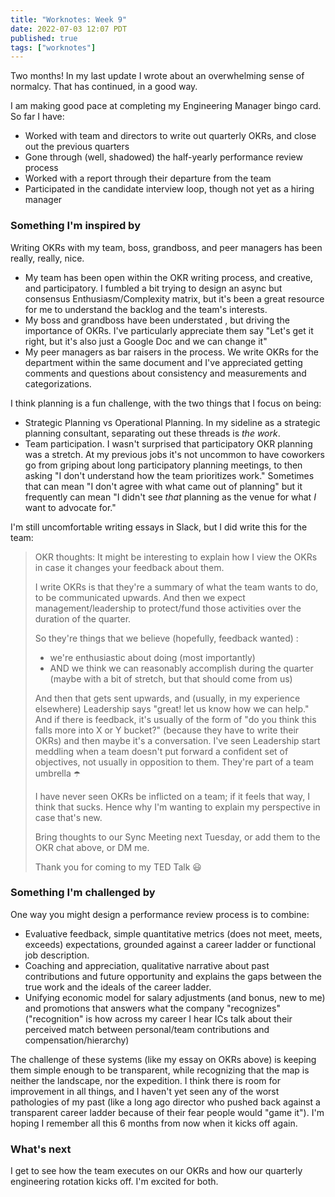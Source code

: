 ```yaml
---
title: "Worknotes: Week 9"
date: 2022-07-03 12:07 PDT
published: true
tags: ["worknotes"]
---
```

Two months! In my last update I wrote about an overwhelming sense of normalcy. That has continued, in a good way.

I am making good pace at completing my Engineering Manager bingo card. So far I have:

- Worked with team and directors to write out quarterly OKRs, and close out the previous quarters
- Gone through (well, shadowed) the half-yearly performance review process
- Worked with a report through their departure from the team
- Participated in the candidate interview loop, though not yet as a hiring manager 

### Something I'm inspired by
Writing OKRs with my team, boss, grandboss, and peer managers has been really, really, nice.

- My team has been open within the OKR writing process, and creative, and participatory. I fumbled a bit trying to design an async but consensus Enthusiasm/Complexity matrix, but it's been a great resource for me to understand the backlog and the team's interests.
- My boss and grandboss have been understated , but driving the importance of OKRs. I've particularly appreciate them say "Let's get it right, but it's also just a Google Doc and we can change it"
- My peer managers as bar raisers in the process. We write OKRs for the department within the same document and I've appreciated getting comments and questions about consistency and measurements and categorizations.  

I think planning is a fun challenge, with the two things that I focus on being:

- Strategic Planning vs Operational Planning. In my sideline as a strategic planning consultant, separating out these threads is _the work_. 
- Team participation. I wasn't surprised that participatory OKR planning was a stretch. At my previous jobs it's not uncommon to have coworkers go from griping about long participatory planning meetings, to then asking "I don't understand how the team prioritizes work." Sometimes that can mean "I don't agree with what came out of planning" but it frequently can mean "I didn't see _that_ planning as the venue for what _I_ want to advocate for." 

I'm still uncomfortable writing essays in Slack, but I did write this for the team:

> OKR thoughts: It might be interesting to explain how I view the OKRs in case it changes your feedback about them.
> 
> I write OKRs is that they're a summary of what the team wants to do, to be communicated upwards. And then we expect management/leadership to protect/fund those activities over the duration of the quarter.
> 
> So they're things that we believe (hopefully, feedback wanted) :
> - we're enthusiastic about doing (most importantly)
> - AND we think we can reasonably accomplish during the quarter (maybe with a bit of stretch, but that should come from us) 
> 
> And then that gets sent upwards, and (usually, in my experience elsewhere) Leadership says "great! let us know how we can help." And if there is feedback, it's usually of the form of "do you think this falls more into X or Y bucket?" (because they have to write their OKRs) and then maybe it's a conversation. I've seen Leadership start meddling when a team doesn't put forward a confident set of objectives, not usually in opposition to them. They're part of a team umbrella ☂️
> 
> I have never seen OKRs be inflicted on a team; if it feels that way, I think that sucks. Hence why I'm wanting to explain my perspective in case that's new.
> 
> Bring thoughts to our Sync Meeting next Tuesday, or add them to the OKR chat above, or DM me.
> 
> Thank you for coming to my TED Talk 😃

### Something I'm challenged by

One way you might design a performance review process is to combine: 

-  Evaluative feedback, simple quantitative metrics (does not meet, meets, exceeds) expectations, grounded against a career ladder or functional job description. 
- Coaching and appreciation, qualitative narrative about past contributions and future opportunity and explains the gaps between the true work and the ideals of the career ladder.
- Unifying economic model for salary adjustments (and bonus, new to me) and promotions that answers what the company "recognizes" ("recognition"  is how across my career I hear ICs talk about their perceived match between personal/team contributions and compensation/hierarchy)

The challenge of these systems (like my essay on OKRs above) is keeping them simple enough to be transparent, while recognizing that the map is neither the landscape, nor the expedition. I think there is room for improvement in all things, and I haven't yet seen any of the worst pathologies of my past (like a long ago director who pushed back against a transparent career ladder because of their fear people would "game it"). I'm hoping I remember all this 6 months from now when it kicks off again. 

### What's next

I get to see how the team executes on our OKRs and how our quarterly engineering rotation kicks off. I'm excited for both.
